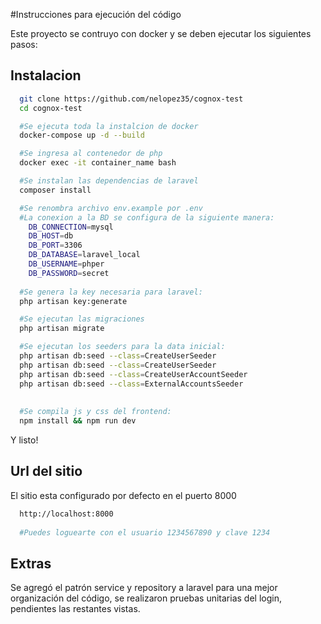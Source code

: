 
#Instrucciones para ejecución del código

Este proyecto se contruyo con docker y se deben ejecutar los siguientes pasos:

## Instalacion

```bash
  git clone https://github.com/nelopez35/cognox-test
  cd cognox-test

  #Se ejecuta toda la instalcion de docker
  docker-compose up -d --build

  #Se ingresa al contenedor de php
  docker exec -it container_name bash

  #Se instalan las dependencias de laravel
  composer install

  #Se renombra archivo env.example por .env
  #La conexion a la BD se configura de la siguiente manera:
    DB_CONNECTION=mysql
    DB_HOST=db
    DB_PORT=3306
    DB_DATABASE=laravel_local
    DB_USERNAME=phper
    DB_PASSWORD=secret
    
  #Se genera la key necesaria para laravel:
  php artisan key:generate

  #Se ejecutan las migraciones
  php artisan migrate

  #Se ejecutan los seeders para la data inicial:
  php artisan db:seed --class=CreateUserSeeder
  php artisan db:seed --class=CreateUserSeeder
  php artisan db:seed --class=CreateUserAccountSeeder
  php artisan db:seed --class=ExternalAccountsSeeder 
  
  
  #Se compila js y css del frontend:
  npm install && npm run dev

```

Y listo!



## Url del sitio

El sitio esta configurado por defecto en el puerto 8000
```bash
  http://localhost:8000
  
  #Puedes loguearte con el usuario 1234567890 y clave 1234
```


## Extras

Se agregó el patrón service y repository a laravel para una mejor organización del
código, se realizaron pruebas unitarias del login, pendientes las restantes vistas.